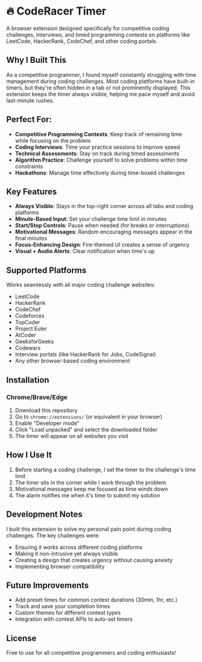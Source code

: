 # 🔥 CodeRacer Timer

A browser extension designed specifically for competitive coding challenges, interviews, and timed programming contests on platforms like LeetCode, HackerRank, CodeChef, and other coding portals.

## Why I Built This

As a competitive programmer, I found myself constantly struggling with time management during coding challenges. Most coding platforms have built-in timers, but they're often hidden in a tab or not prominently displayed. This extension keeps the timer always visible, helping me pace myself and avoid last-minute rushes.

## Perfect For:

- **Competitive Programming Contests**: Keep track of remaining time while focusing on the problem
- **Coding Interviews**: Time your practice sessions to improve speed
- **Technical Assessments**: Stay on track during timed assessments
- **Algorithm Practice**: Challenge yourself to solve problems within time constraints
- **Hackathons**: Manage time effectively during time-boxed challenges

## Key Features

- **Always Visible**: Stays in the top-right corner across all tabs and coding platforms
- **Minute-Based Input**: Set your challenge time limit in minutes
- **Start/Stop Controls**: Pause when needed (for breaks or interruptions)
- **Motivational Messages**: Random encouraging messages appear in the final minutes
- **Focus-Enhancing Design**: Fire-themed UI creates a sense of urgency
- **Visual + Audio Alerts**: Clear notification when time's up

## Supported Platforms

Works seamlessly with all major coding challenge websites:
- LeetCode
- HackerRank
- CodeChef
- Codeforces
- TopCoder
- Project Euler
- AtCoder
- GeeksforGeeks
- Codewars
- Interview portals (like HackerRank for Jobs, CodeSignal)
- Any other browser-based coding environment

## Installation

### Chrome/Brave/Edge

1. Download this repository
2. Go to `chrome://extensions/` (or equivalent in your browser)
3. Enable "Developer mode"
4. Click "Load unpacked" and select the downloaded folder
5. The timer will appear on all websites you visit

## How I Use It

1. Before starting a coding challenge, I set the timer to the challenge's time limit
2. The timer sits in the corner while I work through the problem
3. Motivational messages keep me focused as time winds down
4. The alarm notifies me when it's time to submit my solution

## Development Notes

I built this extension to solve my personal pain point during coding challenges. The key challenges were:
- Ensuring it works across different coding platforms
- Making it non-intrusive yet always visible
- Creating a design that creates urgency without causing anxiety
- Implementing browser compatibility

## Future Improvements

- Add preset times for common contest durations (30min, 1hr, etc.)
- Track and save your completion times
- Custom themes for different contest types
- Integration with contest APIs to auto-set timers

## License

Free to use for all competitive programmers and coding enthusiasts!
